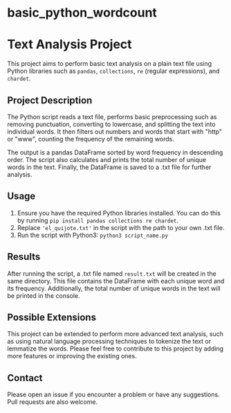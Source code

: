 # basic_python_wordcount
# Text Analysis Project

This project aims to perform basic text analysis on a plain text file using Python libraries such as `pandas`, `collections`, `re` (regular expressions), and `chardet`.

## Project Description

The Python script reads a text file, performs basic preprocessing such as removing punctuation, converting to lowercase, and splitting the text into individual words. It then filters out numbers and words that start with "http" or "www", counting the frequency of the remaining words.

The output is a pandas DataFrame sorted by word frequency in descending order. The script also calculates and prints the total number of unique words in the text. Finally, the DataFrame is saved to a .txt file for further analysis.

## Usage

1. Ensure you have the required Python libraries installed. You can do this by running `pip install pandas collections re chardet`.
2. Replace `'el_quijote.txt'` in the script with the path to your own .txt file.
3. Run the script with Python3: `python3 script_name.py`

## Results

After running the script, a .txt file named `result.txt` will be created in the same directory. This file contains the DataFrame with each unique word and its frequency. Additionally, the total number of unique words in the text will be printed in the console.

## Possible Extensions

This project can be extended to perform more advanced text analysis, such as using natural language processing techniques to tokenize the text or lemmatize the words. Please feel free to contribute to this project by adding more features or improving the existing ones.

## Contact

Please open an issue if you encounter a problem or have any suggestions. Pull requests are also welcome.

